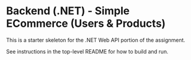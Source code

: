 # Backend (.NET) - Simple ECommerce (Users & Products)

This is a starter skeleton for the .NET Web API portion of the assignment.

See instructions in the top-level README for how to build and run.
